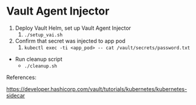 # Vault Agent Injector

1. Deploy Vault Helm, set up Vault Agent Injector
   1. `./setup_vai.sh`
2. Confirm that secret was injected to app pod
   1. `kubectl exec -ti <app_pod> -- cat /vault/secrets/password.txt`

* Run cleanup script
  * `./cleanup.sh`

References: 

https://developer.hashicorp.com/vault/tutorials/kubernetes/kubernetes-sidecar

